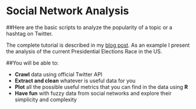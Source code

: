 # Social Network Analysis

##Here are the basic scripts to analyze the popularity of a topic or a hashtag on Twitter.

The complete tutorial is described in my [blog post](http://anastasiakuznetsova.me/blog-post.html).
As an example I present the analysis of the current Presidential Elections Race in the US.

##You will be able to:

* **Crawl** data using official Twitter API
* **Extract and clean** whatever is useful data for you
* **Plot** all the possible useful metrics that you can find in the data using **R**
* **Have fun** with fuzzy data from social networks and explore their simplicity and complexity


